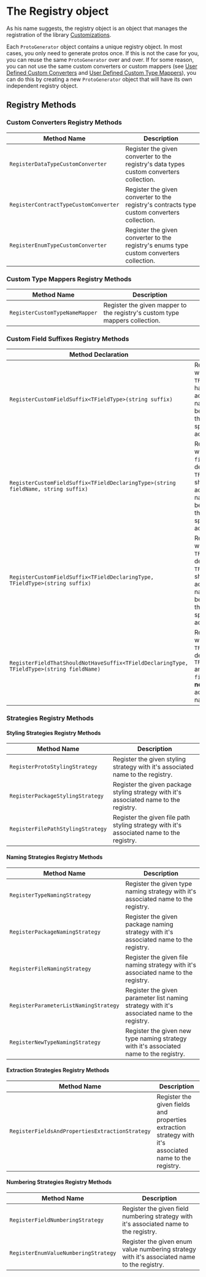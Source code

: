 # The Registry object

As his name suggests, the registry object is an object that manages the registration of the library [Customizations](customization.md).

Each `ProtoGenerator` object contains a unique registry object.
In most cases, you only need to generate protos once. If this is not the case for you, you can reuse the same `ProtoGenerator` over and over.
If for some reason, you can not use the same custom converters or custom mappers (see [User Defined Custom Converters](customization.md#user-defined-custom-converters) and [User Defined Custom Type Mappers](customization.md#user-defined-custom-type-mappers)), you can do this by creating a new `ProtoGenerator` object that will have its own independent registry object.

## Registry Methods

### Custom Converters Registry Methods

| Method Name | Description |
|-------------|-------------|
| `RegisterDataTypeCustomConverter` | Register the given converter to the registry's data types custom converters collection. |
| `RegisterContractTypeCustomConverter` | Register the given converter to the registry's contracts type custom converters collection. |
| `RegisterEnumTypeCustomConverter` | Register the given converter to the registry's enums type custom converters collection. |

### Custom Type Mappers Registry Methods

| Method Name | Description |
|-------------|-------------|
| `RegisterCustomTypeNameMapper` | Register the given mapper to the registry's custom type mappers collection. |

### Custom Field Suffixes Registry Methods

| Method Declaration | Description |
|-------------|-------------|
| `RegisterCustomFieldSuffix<TFieldType>(string suffix)` | Register that a field with the given `TFieldType`, should have a suffix addition to their name. The suffix will be appended only if there will be no more specific suffix addition constraint. |
| `RegisterCustomFieldSuffix<TFieldDeclaringType>(string fieldName, string suffix)` | Register that a field with the given `fieldName` that is declared in the `TFieldDeclaringType`, should have a suffix addition to their name. The suffix will be appended only if there will be no more specific suffix addition constraint. |
| `RegisterCustomFieldSuffix<TFieldDeclaringType, TFieldType>(string suffix)` | Register that a field with the given `TFieldType` that was declared in the given `TFieldDeclaringType`, should have a suffix addition to their name. The suffix will be appended only if there will be no more specific suffix addition constraint. |
| `RegisterFieldThatShouldNotHaveSuffix<TFieldDeclaringType, TFieldType>(string fieldName)` | Register that a field with the given `TFieldType` that was declared in the given `TFieldDeclaringType` and have the given `fieldName`, should **not** have a suffix addition to their name. |

### Strategies Registry Methods

#### Styling Strategies Registry Methods

| Method Name | Description |
|-------------|-------------|
| `RegisterProtoStylingStrategy` | Register the given styling strategy with it's associated name to the registry. |
| `RegisterPackageStylingStrategy` | Register the given package styling strategy with it's associated name to the registry. |
| `RegisterFilePathStylingStrategy` | Register the given file path styling strategy with it's associated name to the registry. |

#### Naming Strategies Registry Methods

| Method Name | Description |
|-------------|-------------|
| `RegisterTypeNamingStrategy` | Register the given type naming strategy with it's associated name to the registry. |
| `RegisterPackageNamingStrategy` | Register the given package naming strategy with it's associated name to the registry. |
| `RegisterFileNamingStrategy` | Register the given file naming strategy with it's associated name to the registry. |
| `RegisterParameterListNamingStrategy` | Register the given parameter list naming strategy with it's associated name to the registry. |
| `RegisterNewTypeNamingStrategy` | Register the given new type naming strategy with it's associated name to the registry. |

#### Extraction Strategies Registry Methods

| Method Name | Description |
|-------------|-------------|
| `RegisterFieldsAndPropertiesExtractionStrategy` | Register the given fields and properties extraction strategy with it's associated name to the registry. |

#### Numbering Strategies Registry Methods

| Method Name | Description |
|-------------|-------------|
| `RegisterFieldNumberingStrategy` | Register the given field numbering strategy with it's associated name to the registry. |
| `RegisterEnumValueNumberingStrategy` | Register the given enum value numbering strategy with it's associated name to the registry. |